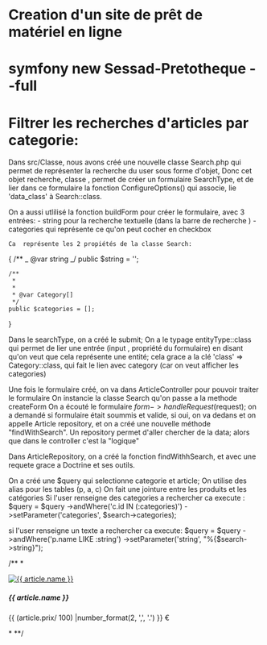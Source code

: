 # Creation d'un site de prêt de matériel en ligne

# symfony new Sessad-Pretotheque --full

# Filtrer les recherches d'articles par categorie:

Dans src/Classe, nous avons créé une nouvelle classe Search.php qui permet de représenter la recherche du user sous forme d'objet,
Donc cet objet recherche, classe , permet de créer un formulaire SearchType, et de lier dans ce formulaire la fonction ConfigureOptions()
qui associe, lie 'data_class' à Search::class.

On a aussi utlilisé la fonction buildForm pour créer le formulaire, avec 3 entrées: - string pour la recherche textuelle (dans la barre de recherche ) - categories qui représente ce qu'on peut cocher en checkbox

    Ca  représente les 2 propiétés de la classe Search:

{
/\*\*
_ @var string
_/
public $string = '';

    /**
     *
     *
     * @var Category[]
     */
    public $categories = [];

}

Dans le searchType, on a créé le submit;
On a le typage entityType::class qui permet de lier une entrée (input , propriété du formulaire) en disant qu'on veut que cela représente une entité; cela grace a la clé 'class' => Category::class, qui fait le lien avec category (car on veut afficher les categories)

Une fois le formulaire créé, on va dans ArticleController pour pouvoir traiter le formulaire
On instancie la classe Search qu'on passe a la methode createForm
On a écouté le formulaire $form->handleRequest($request); on a demandé si formulaire était soummis et valide,
si oui, on va dedans et on appelle Article repository, et on a créé une nouvelle méthode "findWithSearch".
Un repository permet d'aller chercher de la data; alors que dans le controller c'est la "logique"

Dans ArticleRepository, on a créé la fonction findWithhSearch, et avec une requete grace a Doctrine et ses outils.

On a créé une $query qui selectionne categorie et article;
On utilise des alias pour les tables (p, a, c)
On fait une jointure entre les produits et les catégories
Si l'user renseigne des categories a rechercher ca execute :
$query = $query
->andWhere('c.id IN (:categories)')
->setParameter('categories', $search->categories);

si l'user renseigne un texte a rechercher ca execute:
$query = $query
                ->andWhere('p.name LIKE :string')
                ->setParameter('string', "%{$search->string}");

/**
*<div class="product-item text-center">
	<a href="{{ path('articles', { 'slug' : article.slug}) }}"><img src="/uploads/{{ article.imageURL }}" alt="{{ article.name }}" class="img-fluid"></a>
	<h5>{{ article.name }}</h5>
	<span class="product-price">{{ (article.prix/ 100) |number_format(2, ',', '.') }} €</span>
</div>
*
**/



